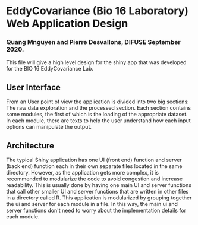 # EddyCovariance (Bio 16 Laboratory) Web Application Design
### Quang Mnguyen and Pierre Desvallons, DIFUSE September 2020.

This file will give a high level design for the shiny app that was developed for the BIO 16 EddyCovariance Lab.

## User Interface
From an User point of view the application is divided into two big sections: The raw data exploration and the processed section. Each section contains some modules, the first of which is the loading of the appropriate dataset. In each module, there are texts to help the user understand how each input options can manipulate the output.

## Architecture
The typical Shiny application has one UI (front end) function and server (back end) function each in their own separate files located in the same directory. However, as the application gets more complex, it is recommended to modularize the code to avoid congestion and increase readability. This is usually done by having one main UI and server functions that call other smaller UI and server functions that are written in other files in a directory called R.
This application is modularized by grouping together the ui and server for each module in a file. In this way, the main ui and server functions don't need to worry about the implementation details for each module.
